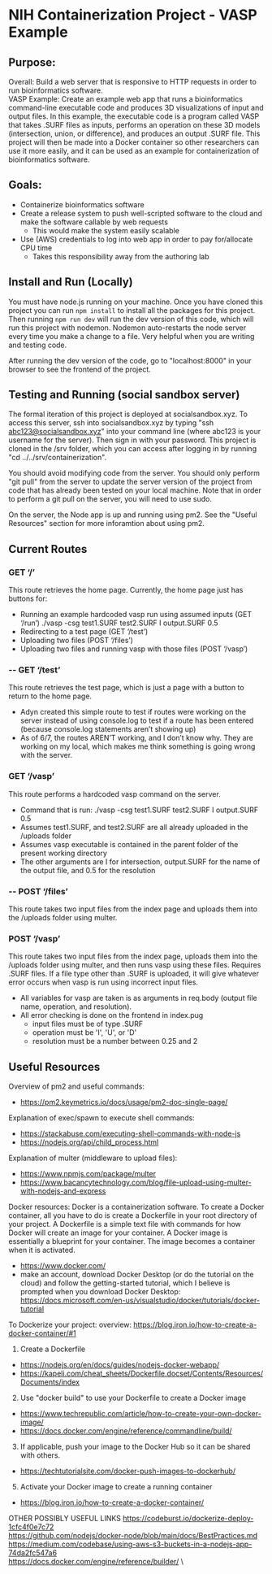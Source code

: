 # NIH Containerization Project - VASP Example

<!-- ## [<span style="color:blue">Web Server </span>](https://viewer-backend-dev-sqrlv2g2yq-uc.a.run.app/) -->

## Purpose:

Overall: Build a web server that is responsive to HTTP requests in order to run bioinformatics software. \
VASP Example: Create an example web app that runs a bioinformatics command-line executable code and produces 3D visualizations of input and output files. In this example, the executable code is a program called VASP that takes .SURF files as inputs, performs an operation on these 3D models (intersection, union, or difference), and produces an output .SURF file. This project will then be made into a Docker container so other researchers can use it more easily, and it can be used as an example for containerization of bioinformatics software.

## Goals:

- Containerize bioinformatics software
- Create a release system to push well-scripted software to the cloud and make the software callable by web requests
  - This would make the system easily scalable
- Use (AWS) credentials to log into web app in order to pay for/allocate CPU time
  - Takes this responsibility away from the authoring lab

## Install and Run (Locally)

You must have node.js running on your machine. Once you have cloned this project you can run `npm install` to install all the packages for this project. Then running `npm run dev` will run the dev version of this code, which will run this project with nodemon. Nodemon auto-restarts the node server every time you make a change to a file. Very helpful when you are writing and testing code.

After running the dev version of the code, go to "localhost:8000" in your browser to see the frontend of the project.

## Testing and Running (social sandbox server)

The formal iteration of this project is deployed at socialsandbox.xyz. To access this server, ssh into socialsandbox.xyz by typing "ssh abc123@socialsandbox.xyz" into your command line (where abc123 is your username for the server). Then sign in with your password. This project is cloned in the /srv folder, which you can access after logging in by running "cd ../../srv/containerization".

You should avoid modifying code from the server. You should only perform "git pull" from the server to update the server version of the project from code that has already been tested on your local machine. Note that in order to perform a git pull on the server, you will need to use sudo.

On the server, the Node app is up and running using pm2. See the "Useful Resources" section for more inforamtion about using pm2.

## Current Routes

### GET ‘/’

This route retrieves the home page. Currently, the home page just has buttons for:

- Running an example hardcoded vasp run using assumed inputs (GET ‘/run’)
  ./vasp -csg test1.SURF test2.SURF I output.SURF 0.5
- Redirecting to a test page (GET ‘/test’)
- Uploading two files (POST ‘/files’)
- Uploading two files and running vasp with those files (POST ‘/vasp’)

### -- GET ‘/test’

This route retrieves the test page, which is just a page with a button to return to the home page.

- Adyn created this simple route to test if routes were working on the server instead of using console.log to test if a route has been entered (because console.log statements aren’t showing up)
- As of 6/7, the routes AREN’T working, and I don’t know why. They are working on my local, which makes me think something is going wrong with the server.

### GET ‘/vasp’

This route performs a hardcoded vasp command on the server.

- Command that is run: ./vasp -csg test1.SURF test2.SURF I output.SURF 0.5
- Assumes test1.SURF, and test2.SURF are all already uploaded in the /uploads folder
- Assumes vasp executable is contained in the parent folder of the present working directory
- The other arguments are I for intersection, output.SURF for the name of the output file, and 0.5 for the resolution

### -- POST ‘/files’

This route takes two input files from the index page and uploads them into the /uploads folder using multer.

### POST ‘/vasp’

This route takes two input files from the index page, uploads them into the /uploads folder using multer, and then runs vasp using these files.
Requires .SURF files. If a file type other than .SURF is uploaded, it will give whatever error occurs when vasp is run using incorrect input files.

- All variables for vasp are taken is as arguments in req.body (output file name, operation, and resolution).
- All error checking is done on the frontend in index.pug
  - input files must be of type .SURF
  - operation must be 'I', 'U', or 'D'
  - resolution must be a number between 0.25 and 2

## Useful Resources

Overview of pm2 and useful commands:

- https://pm2.keymetrics.io/docs/usage/pm2-doc-single-page/

Explanation of exec/spawn to execute shell commands:

- https://stackabuse.com/executing-shell-commands-with-node-js
- https://nodejs.org/api/child_process.html

Explanation of multer (middleware to upload files):

- https://www.npmjs.com/package/multer
- https://www.bacancytechnology.com/blog/file-upload-using-multer-with-nodejs-and-express

Docker resources:
Docker is a containerization software. To create a Docker container, all you have to do is create a Dockerfile in your root directory of your project. A Dockerfile is a simple text file with commands for how Docker will create an image for your container. A Docker image is essentially a blueprint for your container. The image becomes a container when it is activated.

- https://www.docker.com/
- make an account, download Docker Desktop (or do the tutorial on the cloud) and follow the getting-started tutorial, which I believe is prompted when you download Docker Desktop: https://docs.microsoft.com/en-us/visualstudio/docker/tutorials/docker-tutorial

To Dockerize your project:
overview: https://blog.iron.io/how-to-create-a-docker-container/#1

1. Create a Dockerfile

- https://nodejs.org/en/docs/guides/nodejs-docker-webapp/
- https://kapeli.com/cheat_sheets/Dockerfile.docset/Contents/Resources/Documents/index

2. Use "docker build" to use your Dockerfile to create a Docker image

- https://www.techrepublic.com/article/how-to-create-your-own-docker-image/
- https://docs.docker.com/engine/reference/commandline/build/

3. If applicable, push your image to the Docker Hub so it can be shared with others.

- https://techtutorialsite.com/docker-push-images-to-dockerhub/

5. Activate your Docker image to create a running container

- https://blog.iron.io/how-to-create-a-docker-container/

OTHER POSSIBLY USEFUL LINKS
https://codeburst.io/dockerize-deploy-1cfc4f0e7c72 \
https://github.com/nodejs/docker-node/blob/main/docs/BestPractices.md \
https://medium.com/codebase/using-aws-s3-buckets-in-a-nodejs-app-74da2fc547a6 \
https://docs.docker.com/engine/reference/builder/ \
